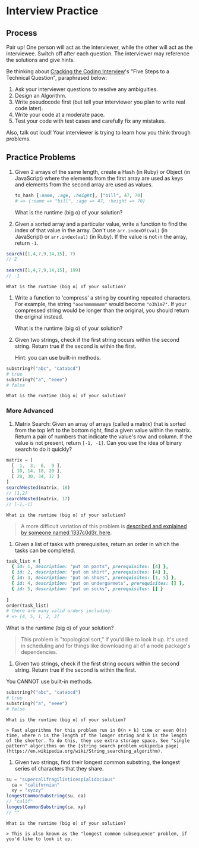 # Interview Practice

## Process

Pair up! One person will act as the interviewer, while the other will act as the interviewee.  Switch off after each question.  The interviewer may reference the solutions and give hints.  

Be thinking about <a href="http://www.amazon.com/Cracking-Coding-Interview-6th-Edition/dp/0984782850" target="_blank">Cracking the Coding Interview</a>'s "Five Steps to a Technical Question", paraphrased below:

1. Ask your interviewer questions to resolve any ambiguities.
2. Design an Algorithm.
3. Write pseudocode first (but tell your interviewer you plan to write real code later).
4. Write your code at a moderate pace.
5. Test your code with test cases and carefully fix any mistakes.

Also, talk out loud! Your interviewer is trying to learn how you think through problems.

## Practice Problems

1. Given 2 arrays of the same length, create a Hash (in Ruby) or Object (in JavaScript) where the elements from the first array are used as keys and elements from the second array are used as values.

	```ruby
	to_hash [:name, :age, :height], ["bill", 47, 70]
	# => {:name => "bill", :age => 47, :height => 70}
	```
	
	What is the runtime (big o) of your solution?

1. Given a sorted array and a particular value, write a function to find the index of that value in the array. Don't use `arr.indexOf(val)` (in JavaScript) or `arr.index(val)` (in Ruby).  If the value is not in the array, return `-1`.  

  ```js
  search([1,4,7,9,14,15], 7)
  // 2
	
  search([1,4,7,9,14,15], 199)
  // -1
  ```

	What is the runtime (big o) of your solution?

1. Write a function to 'compress' a string by counting repeated characters.  For example, the string `"ooohmmmmmmm"` would become `"o3h1m7"`. If your compressed string would be longer than the original, you should return the original instead.


	What is the runtime (big o) of your solution?


1. Given two strings, check if the first string occurs within the second string. Return true if the second is within the first.  

	Hint: you can use built-in methods.

  ```ruby
  substring?("abc", "catabcd")
  # true
  substring?("a", "eeee")
  # false
  ```
	
	What is the runtime (big o) of your solution?
	
	
	
### More Advanced


1. Matrix Search: Given an array of arrays (called a matrix) that is sorted from the top left to the bottom right, find a given value within the matrix. Return a pair of numbers that indicate the value's row and column. If the value is not present, return `[-1, -1]`.  Can you use the idea of binary search to do it quickly?

  ```js
  matrix = [
  	[  1,  3,  6,  9 ],
  	[ 10, 14, 18, 20 ],
  	[ 28, 30, 34, 37 ]
  ]
  searchNested(matrix, 18)
  // [1,2]
  searchNested(matrix, 17)
  // [-1,-1]

  ```
	
	
	What is the runtime (big o) of your solution?

  > A more difficult variation of this problem is <a href="http://articles.leetcode.com/2010/10/searching-2d-sorted-matrix.html" target="_blank">described and explained by someone named 1337c0d3r, here</a>.
	

1. Given a list of tasks with prerequisites, return an order in which the tasks can be completed.

  ```ruby
  task_list = [
    { id: 1, description: "put on pants", prerequisites: [4] },
    { id: 2, description: "put on shirt", prerequisites: [4] },
    { id: 3, description: "put on shoes", prerequisites: [1, 5] },
    { id: 4, description: "put on undergarmets", prerequisites: [] },
    { id: 5, description: "put on socks", prerequisites: [] }
    
  ]
  order(task_list)
  # there are many valid orders including:
  # => [4, 5, 1, 2, 3]
  ```
  
  What is the runtime (big o) of your solution?
  
  > This problem is "topological sort," if you'd like to look it up.  It's used in scheduling and for things like downloading all of a node package's dependencies. 

1. Given two strings, check if the first string occurs within the second string. Return true if the second is within the first.  

  You CANNOT use built-in methods.

  ```ruby
  substring?("abc", "catabcd")
  # true
  substring?("a", "eeee")
  # false
  ```
	
	What is the runtime (big o) of your solution?
	
	> Fast algorithms for this problem run in O(n + k) time or even O(n) time, where n is the length of the longer string and k is the length of the shorter. To do this, they use extra storage space. See "single pattern" algorithms on the [string search problem wikipedia page](https://en.wikipedia.org/wiki/String_searching_algorithm).
	
	
1. Given two strings, find their longest common substring, the longest series of characters that they share.


  ```js
  su = "supercalifragilisticespialidocious"
	ca = "californian"
	xy = "xyzzy"
  longestCommonSubstring(su, ca)
  // "calif"
  longestCommonSubstring(ca, xy)
  // ""

  ```

	What is the runtime (big o) of your solution?
	
	> This is also known as the "longest common subsequence" problem, if you'd like to look it up. 

